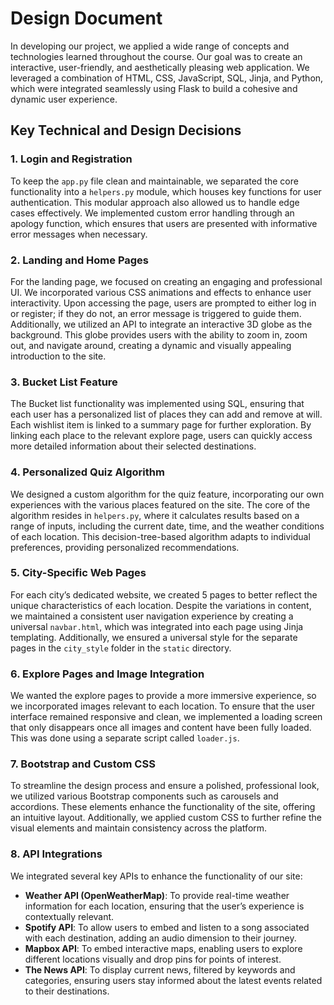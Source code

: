 # Design Document

In developing our project, we applied a wide range of concepts and technologies learned throughout the course. Our goal was to create an interactive, user-friendly, and aesthetically pleasing web application. We leveraged a combination of HTML, CSS, JavaScript, SQL, Jinja, and Python, which were integrated seamlessly using Flask to build a cohesive and dynamic user experience.

## Key Technical and Design Decisions

### 1. **Login and Registration**
To keep the `app.py` file clean and maintainable, we separated the core functionality into a `helpers.py` module, which houses key functions for user authentication. This modular approach also allowed us to handle edge cases effectively. We implemented custom error handling through an apology function, which ensures that users are presented with informative error messages when necessary.

### 2. **Landing and Home Pages**
For the landing page, we focused on creating an engaging and professional UI. We incorporated various CSS animations and effects to enhance user interactivity. Upon accessing the page, users are prompted to either log in or register; if they do not, an error message is triggered to guide them. Additionally, we utilized an API to integrate an interactive 3D globe as the background. This globe provides users with the ability to zoom in, zoom out, and navigate around, creating a dynamic and visually appealing introduction to the site.

### 3. **Bucket List Feature**
The Bucket list functionality was implemented using SQL, ensuring that each user has a personalized list of places they can add and remove at will. Each wishlist item is linked to a summary page for further exploration. By linking each place to the relevant explore page, users can quickly access more detailed information about their selected destinations.

### 4. **Personalized Quiz Algorithm**
We designed a custom algorithm for the quiz feature, incorporating our own experiences with the various places featured on the site. The core of the algorithm resides in `helpers.py`, where it calculates results based on a range of inputs, including the current date, time, and the weather conditions of each location. This decision-tree-based algorithm adapts to individual preferences, providing personalized recommendations.

### 5. **City-Specific Web Pages**
For each city’s dedicated website, we created 5 pages to better reflect the unique characteristics of each location. Despite the variations in content, we maintained a consistent user navigation experience by creating a universal `navbar.html`, which was integrated into each page using Jinja templating. Additionally, we ensured a universal style for the separate pages in the `city_style` folder in the `static` directory.

### 6. **Explore Pages and Image Integration**
We wanted the explore pages to provide a more immersive experience, so we incorporated images relevant to each location. To ensure that the user interface remained responsive and clean, we implemented a loading screen that only disappears once all images and content have been fully loaded. This was done using a separate script called `loader.js`.

### 7. **Bootstrap and Custom CSS**
To streamline the design process and ensure a polished, professional look, we utilized various Bootstrap components such as carousels and accordions. These elements enhance the functionality of the site, offering an intuitive layout. Additionally, we applied custom CSS to further refine the visual elements and maintain consistency across the platform.

### 8. **API Integrations**
We integrated several key APIs to enhance the functionality of our site:

- **Weather API (OpenWeatherMap)**: To provide real-time weather information for each location, ensuring that the user’s experience is contextually relevant.
- **Spotify API**: To allow users to embed and listen to a song associated with each destination, adding an audio dimension to their journey.
- **Mapbox API**: To embed interactive maps, enabling users to explore different locations visually and drop pins for points of interest.
- **The News API**: To display current news, filtered by keywords and categories, ensuring users stay informed about the latest events related to their destinations.
